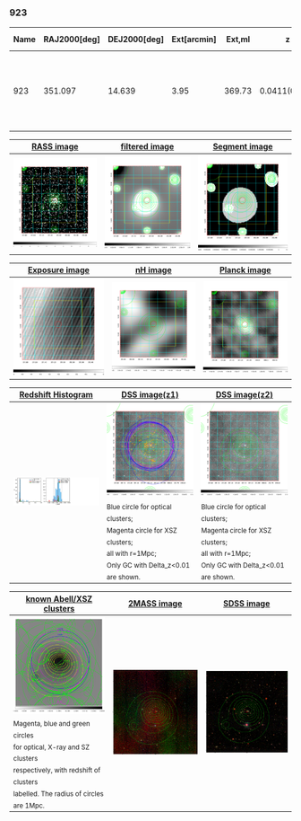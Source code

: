 <div STYLE="page-break-after: always;"></div>

### 923

|Name|RAJ2000[deg]|DEJ2000[deg] |Ext[arcmin]| Ext,ml | z | z_src| C|GC(XSZ,Delta_z<0.01)| GC(OPT,Delta_z<0.01)|GC| R_sig[arcmin] | R500[arcmin] | R500[Mpc]| CRsig[c/s] | CR500[c/s] |L500[1E44 erg/s]|F500[1E-12 erg/s/cm^2]| M500[1E14 Msun]|Tx[keV]|Cnt_sig|Beta|Rc[arcmin]|Comment|Alias|
|---|---|---|---|---|---|------|---|--------|---------|----------|---|---|---|---|---|---|---|---|---|---|---|---|---|---|
|923| 351.097| 14.639| 3.95| 369.73| 0.0411(0.005)| z1, z_xsz| B| L03, MCXC, PSZ2, Tar, XB| A, N, W| A, F20, L03, MCXC, N, PSZ2, Tar, W, XB| 14.162| 16.665| 0.812| 0.659(0.050)| 0.679(0.051)| 0.474(0.019)| 12.010(0.475)| 1.58(0.03)| 2.88(0.04)| 269.3| 0.928(-0.083+0.052)| 7.295(-0.704+0.466)| -| k474|

|[RASS image](../image/923/923_img.pdf)|[filtered image](../image/923/923_fil.pdf)|[Segment image](../image/923/923_seg.pdf)|
|-------------------|--------------------|-------------------|
| <img src="../image/923/923_img.png" width="300">  | <img src="../image/923/923_fil.png" width="300">   | <img src="../image/923/923_seg.png" width="300">  |

|[Exposure image](../image/923/923_mex.pdf)| [nH image](../image/923/923_nh.pdf)| [Planck image](../image/923/923_p.pdf)|
|-------------------|--------------------|-------------------|
|<img src="../image/923/923_mex.png" width="300">   | <img src="../image/923/923_nh.png" width="300">    | <img src="../image/923/923_p.png" width="300"> |

|[Redshift Histogram](../image/923/923_zg.pdf) | [DSS image(z1)](../image/923/923_dss_z1.pdf)      |  [DSS image(z2)](../image/923/923_dss_z2.pdf)    |
|-------------------|--------------------|-------------------|
|<img src="../image/923/923_zg.png" width="300"> |<img src="../image/923/923_dss_z1.png" width="300"> <sub><br>Blue circle for optical clusters; <br>Magenta circle for XSZ clusters; <br>all with r=1Mpc; <br>Only GC with Delta_z<0.01 are shown. </sub>| <img src="../image/923/923_dss_z2.png" width="300"><sub><br>Blue circle for optical clusters; <br>Magenta circle for XSZ clusters; <br>all with r=1Mpc; <br>Only GC with Delta_z<0.01 are shown. </sub> |

|[known Abell/XSZ clusters](../image/923/923_gc.pdf) | [2MASS image](../image/923/923_2mass.pdf)      |[SDSS image](../image/923/923_sdss.pdf)   |
|-------------------|-------------------|-------------------|
|<img src=../image/923/923_gc.png width="300"> <br><sub>Magenta, blue and green circles <br>for optical, X-ray and SZ clusters <br>respectively, with redshift of clusters <br>labelled. The radius of circles <br>are 1Mpc.</sub>|<img src="../image/923/923_2mass.png" width="300">  | <img src="../image/923/923_sdss.png" width="300">  |





